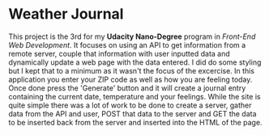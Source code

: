 # Weather Journal

This project is the 3rd  for my **Udacity Nano-Degree** program in *Front-End Web Development*. It focuses on using an API to get information from a remote server, couple that information with user inputted data and dynamically update a web page with the data entered. I did do some styling but I kept that to a minimum as it wasn't the focus of the excercise.
In this application you enter your ZIP code as well as how you are feeling today. Once done press the 'Generate' button and it will create a journal entry containing the current date, temperature and your feelings.
While the site is quite simple there was a lot of work to be done to create a server, gather data from the API and user, POST that data to the server and GET the data to be inserted back from the server and inserted into the HTML of the page.